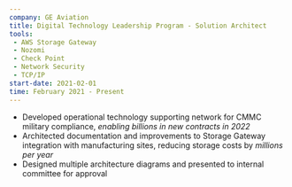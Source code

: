 ```yaml
---
company: GE Aviation
title: Digital Technology Leadership Program - Solution Architect
tools:
 - AWS Storage Gateway
 - Nozomi
 - Check Point
 - Network Security
 - TCP/IP
start-date: 2021-02-01
time: February 2021 - Present
---
```


- Developed operational technology supporting network for CMMC military compliance, *enabling billions in new contracts in 2022*
- Architected documentation and improvements to Storage Gateway integration with manufacturing sites, reducing storage costs by *millions per year*
- Designed multiple architecture diagrams and presented to internal committee for approval
